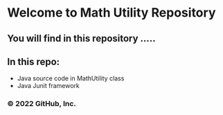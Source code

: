 # Welcome to Math Utility Repository
## You will find in this repository .....

## In this repo:
* Java source code in MathUtility class
* Java Junit framework

### © 2022 GitHub, Inc.